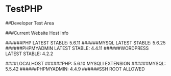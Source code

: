 # TestPHP
##Developer Test Area

###Current Website Host Info

######PHP LATEST STABLE: 5.6.11
######MYSQL LATEST STABLE: 5.6.25
######PHPMYADMIN LATEST STABLE: 4.4.11
######WORDPRESS LATEST STABLE: 4.2.2

####LOCALHOST
######PHP: 5.6.10 MYSQLI EXTENSION
######MYSQL: 5.5.42
######PHPMYADMIN: 4.4.9
######SSH ROOT ALLOWED
